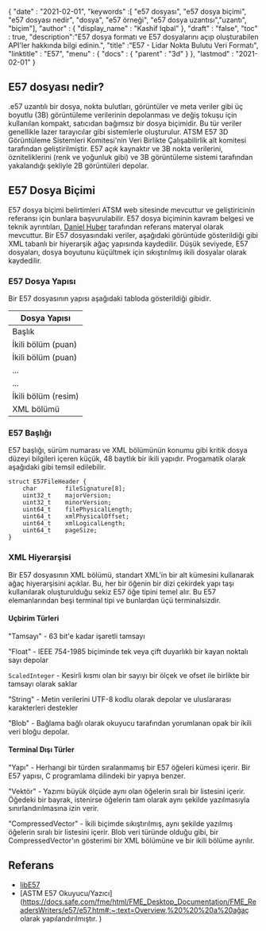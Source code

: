 {
  "date" : "2021-02-01",
  "keywords" :[ "e57 dosyası", "e57 dosya biçimi", "e57 dosyası nedir", "dosya", "e57 örneği", "e57 dosya uzantısı","uzantı", "biçim"],
  "author" : {
    "display_name" : "Kashif Iqbal"
},
  "draft" : "false",
  "toc" : true,
  "description":"E57 dosya formatı ve E57 dosyalarını açıp oluşturabilen API'ler hakkında bilgi edinin.",
  "title" :"E57 - Lidar Nokta Bulutu Veri Formatı",
  "linktitle" : "E57",
  "menu" : {
    "docs" : {
      "parent" : "3d"
}
},
  "lastmod" : "2021-02-01"
}

## E57 dosyası nedir?

.e57 uzantılı bir dosya, nokta bulutları, görüntüler ve meta veriler gibi üç boyutlu (3B) görüntüleme verilerinin depolanması ve değiş tokuşu için kullanılan kompakt, satıcıdan bağımsız bir dosya biçimidir. Bu tür veriler genellikle lazer tarayıcılar gibi sistemlerle oluşturulur. ATSM E57 3D Görüntüleme Sistemleri Komitesi'nin Veri Birlikte Çalışabilirlik alt komitesi tarafından geliştirilmiştir. E57 açık kaynaktır ve 3B nokta verilerini, özniteliklerini (renk ve yoğunluk gibi) ve 3B görüntüleme sistemi tarafından yakalandığı şekliyle 2B görüntüleri depolar.

## E57 Dosya Biçimi

E57 dosya biçimi belirtimleri ATSM web sitesinde mevcuttur ve geliştiricinin referansı için bunlara başvurulabilir. E57 dosya biçiminin kavram belgesi ve teknik ayrıntıları, [Daniel Huber](https://paulbourke.net/dataformats/e57/2011-huber-e57-v3.pdf) tarafından referans materyal olarak mevcuttur. Bir E57 dosyasındaki veriler, aşağıdaki görüntüde gösterildiği gibi XML tabanlı bir hiyerarşik ağaç yapısında kaydedilir. Düşük seviyede, E57 dosyaları, dosya boyutunu küçültmek için sıkıştırılmış ikili dosyalar olarak kaydedilir.

### E57 Dosya Yapısı

Bir E57 dosyasının yapısı aşağıdaki tabloda gösterildiği gibidir.

| Dosya Yapısı |
---|
|Başlık|
|İkili bölüm (puan)|
|İkili bölüm (puan)|
|...|
|...|
|İkili bölüm (resim)|
|XML bölümü|

### E57 Başlığı

E57 başlığı, sürüm numarası ve XML bölümünün konumu gibi kritik dosya düzeyi bilgileri içeren küçük, 48 baytlık bir ikili yapıdır. Progamatik olarak aşağıdaki gibi temsil edilebilir.

```
struct E57FileHeader {
    char        fileSignature[8];
    uint32_t    majorVersion;
    uint32_t    minorVersion;
    uint64_t    filePhysicalLength;
    uint64_t    xmlPhysicalOffset;
    uint64_t    xmlLogicalLength;
    uint64_t    pageSize;
}
```

### XML Hiyerarşisi

Bir E57 dosyasının XML bölümü, standart XML'in bir alt kümesini kullanarak ağaç hiyerarşisini açıklar. Bu, her bir öğenin bir dizi çekirdek yapı taşı kullanılarak oluşturulduğu sekiz E57 öğe tipini temel alır. Bu E57 elemanlarından beşi terminal tipi ve bunlardan üçü terminalsizdir.

#### Uçbirim Türleri

"Tamsayı" - 63 bit'e kadar işaretli tamsayı

"Float" - IEEE 754-1985 biçiminde tek veya çift duyarlıklı bir kayan noktalı sayı depolar

`ScaledInteger` - Kesirli kısmı olan bir sayıyı bir ölçek ve ofset ile birlikte bir tamsayı olarak saklar

"String" - Metin verilerini UTF-8 kodlu olarak depolar ve uluslararası karakterleri destekler

"Blob" - Bağlama bağlı olarak okuyucu tarafından yorumlanan opak bir ikili veri bloğu depolar.

#### Terminal Dışı Türler

"Yapı" - Herhangi bir türden sıralanmamış bir E57 öğeleri kümesi içerir. Bir E57 yapısı, C programlama dilindeki bir yapıya benzer.

"Vektör" - Yazımı büyük ölçüde aynı olan öğelerin sıralı bir listesini içerir. Öğedeki bir bayrak, istenirse öğelerin tam olarak aynı şekilde yazılmasıyla sınırlandırılmasına izin verir.

"CompressedVector" - İkili biçimde sıkıştırılmış, aynı şekilde yazılmış öğelerin sıralı bir listesini içerir. Blob veri türünde olduğu gibi, bir CompressedVector'ın gösterimi bir XML bölümüne ve bir ikili bölüme ayrılır.

## Referans

* [libE57](http://www.libe57.org/)
* [ASTM E57 Okuyucu/Yazıcı](https://docs.safe.com/fme/html/FME_Desktop_Documentation/FME_ReadersWriters/e57/e57.htm#:~:text=Overview,%20%20%20a%20ağaç olarak yapılandırılmıştır. )

